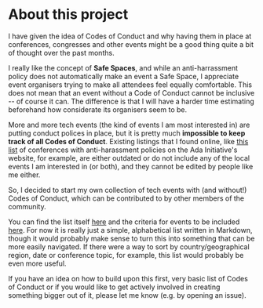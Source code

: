 # About this project

I have given the idea of Codes of Conduct and why having them in place at conferences, congresses and other events might be a good thing quite a bit of thought over the past months.

I really like the concept of **Safe Spaces**, and while an anti-harrassment policy does not automatically make an event a Safe Space, I appreciate event organisers trying to make all attendees feel equally comfortable. This does not mean that an event without a Code of Conduct cannot be inclusive -- of course it can. The difference is that I will have a harder time estimating beforehand how considerate its organisers seem to be.

More and more tech events (the kind of events I am most interested in) are putting conduct polices in place, but it is pretty much **impossible to keep track of all Codes of Conduct**. Existing listings that I found online, like [this list](http://adainitiative.org/what-we-do/conference-policies/)  of conferences with anti-harassment policies on the Ada Initiative's website, for example, are either outdated or do not include any of the local events I am interested in (or both), and they cannot be edited by people like me either.

So, I decided to start my own collection of tech events with (and without!) Codes of Conduct, which can be contributed to by other members of the community.

You can find the list itself [here](https://github.com/kerstin/ALLtheCodeOfConducts/blob/master/events.md) and the criteria for events to be included [here](https://github.com/kerstin/ALLtheCodeOfConducts/blob/master/criteria.md). For now it is really just a simple, alphabetical list written in Markdown, though it would probably make sense to turn this into something that can be more easily navigated. If there were a way to sort by country/geographical region, date or conference topic, for example, this list would probably be even more useful.

If you have an idea on how to build upon this first, very basic list of Codes of Conduct or if you would like to get actively involved in creating something bigger out of it, please let me know (e.g. by opening an issue).